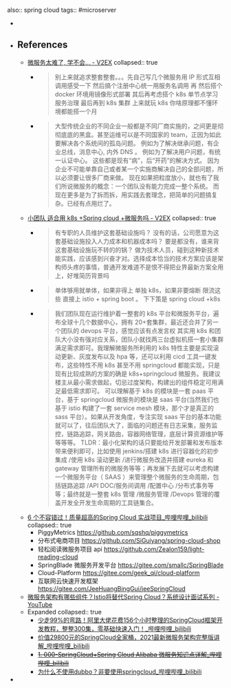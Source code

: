 also:: spring cloud
tags:: #microserver

-
- ## References
  - [微服务太难了, 学不会... - V2EX](https://www.v2ex.com/t/731988)
    collapsed:: true
    - > 别上来就追求整套整套。。。先自己写几个微服务用 IP 形式互相调用感受一下 然后搞个注册中心统一用服务名调用 再 然后搭个 docker 环境用镜像形式部署 其后再考虑搭个 k8s 单节点学习服务治理 最后再到 k8s 集群 上来就玩 k8s 你啥原理都不懂环境都能搭一个月
    - >大型传统企业的不同企业一般都是不同厂商实施的，之间更是彻彻底底的黑盒。甚至运维可以是不同国家的 team，正因为如此要解决各个系统间的孤岛问题。
      例如为了解决继承问题，有企业总线，消息中心, 内外 DNS 。
      例如为了解决用户问题，有统一认证中心。
      这些都是现有“病”，后“开药”的解决方式。
      因为企业不可能单靠自己或者某一个实施商解决自己的全部问题，所以必须要让很多厂商来做。
      现在如果把粒度放小，就也有了我们所说微服务的概念：一个团队没有能力完成一整个系统。
      而现在更多是为了拆而拆，用实践去套理念，把简单的问题搞复杂。已经有点用烂了。
  - [小团队 适合用 k8s +Spring cloud +微服务吗 - V2EX](https://www.v2ex.com/t/733080)
    collapsed:: true
    - > 有专职的人员维护这套基础设施吗？
      没有的话，公司愿意为这套基础设施投入人力成本和机器成本吗？
      要是都没有，谁来背这套基础设施玩不转的的锅？
      > 做为技术人员，碰到这种新技术能实践，应该感到兴奋才对。选择成本恰当的技术方案应该是架构师头疼的事情，普通开发难道不是恨不得把业界最新方案全用上，好堆简历背景吗
    - > 单体够用就单体，如果非得上 单独 k8s，如果非要熔断 限流这些 直接上 istio + spring boot 。 下下策是 spring cloud +k8s
    - > 我们团队现在运行维护着一整套的 k8s 平台和微服务平台，遍布全球十几个数据中心，拥有 20+套集群，最近还合并了另一个团队的 devops 平台，感觉应该有点发言权
      > 其实用 k8s 和团队大小没有强对应关系，团队小就找两三台虚拟机搭一套小集群满足需求即可。我理解微服务所利用的 k8s 特性主要是实现滚动更新、灰度发布以及 hpa 等，还可以利用 cicd 工具一键发布，这些特性不用 k8s 甚至不用 springcloud 都能实现，只是现有比较成熟的方案的确是 k8s+springcloud 微服务。我建议楼主从最小需求做起，切忌过度架构，构建出的组件稳定可用满足最低需求即可。
      > 可以理解基于 k8s 的模块是一套 paas 平台，基于 springcloud 微服务的模块是 saas 平台(当然我们也基于 istio 构建了一套 service mesh 模块，那个才是真正的 sass 平台）。如果从开发角度，专注实现 saas 平台的基本功能就可以了，往后团队大了，面临的问题还有日志采集，服务监控，链路追踪，网关路由，容器网络管理，底层计算资源维护等等等等。
      > TLDR：最小化架构的话只要能给开发部署和发布版本带来便利即可，比如使用 jenkins/搭建 k8s 进行容器化的初步集成 /使用 k8s 滚动更新 /进行微服务改造并搭建 eureka 和 gateway 管理所有的微服务等等；再发展下去就可以考虑构建一个微服务平台（ SAAS ）来管理整个微服务的生命周期，包括链路追踪 /API DOC/服务间调用 /配置中心 /分布式事务等等；最终就是一整套 k8s 管理 /微服务管理 /Devops 管理的覆盖开发全开发生命周期的工具链集合。
  - [6 个不容错过！质量超高的Spring Cloud 实战项目_哔哩哔哩_bilibili](https://www.bilibili.com/video/BV1aw411R7ki/)
    collapsed:: true
    - PiggyMetrics https://github.com/sqshq/piggymetrics
    - 分布式电商项目 https://github.com/SiGuiyang/spring-cloud-shop
    - 轻松阅读微服务项目 api https://github.com/Zealon159/light-reading-cloud
    - SpringBlade 微服务开发平台 https://gitee.com/smallc/SpringBlade
    - Cloud-Platform https://gitee.com/geek_qi/cloud-platform
    - 互联网云快速开发框架 https://gitee.com/JeeHuangBingGui/jeeSpringCloud
  - [微服务架构有哪些组件？Istio将替代Spring Cloud？系统设计面试系列 - YouTube](https://www.youtube.com/watch?v=cxgiEtCN6tk)
  - Expanded
    collapsed:: true
    - [少走99%的弯路！阿里大佬花费156个小时整理的SpringCloud框架开发教程，整整300集，零基础快速入门！_哔哩哔哩_bilibili](https://www.bilibili.com/video/BV1rB4y1v7HB/)
    - [价值29800元的SpringCloud全家桶，2021最新微服务架构完整版讲解_哔哩哔哩_bilibili](https://www.bilibili.com/video/BV17q4y177yt/)
    - ~~[1. 000-SpringCloud+Spring Cloud Alibaba 微服务知识点详解_哔哩哔哩_bilibili](https://www.bilibili.com/video/BV1a3411b7c4?p=1)~~
    - [为什么不使用dubbo？非要使用springcloud_哔哩哔哩_bilibili](https://www.bilibili.com/video/BV1zB4y1k7ss/)
-